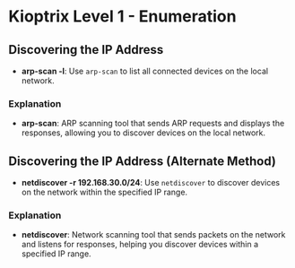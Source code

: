 # Kioptrix Level 1 - Enumeration

## Discovering the IP Address
- **arp-scan -l**: Use `arp-scan` to list all connected devices on the local network.

### Explanation
- **arp-scan**: ARP scanning tool that sends ARP requests and displays the responses, allowing you to discover devices on the local network.

## Discovering the IP Address (Alternate Method)
- **netdiscover -r 192.168.30.0/24**: Use `netdiscover` to discover devices on the network within the specified IP range.

### Explanation
- **netdiscover**: Network scanning tool that sends packets on the network and listens for responses, helping you discover devices within a specified IP range.
